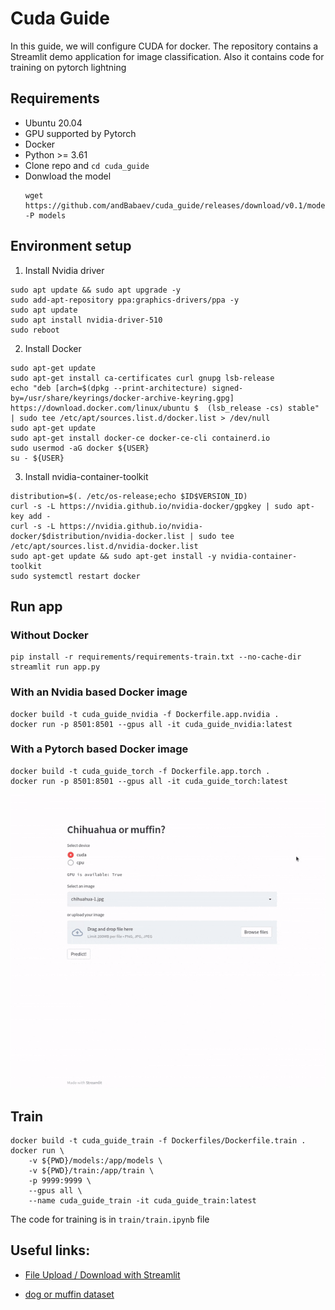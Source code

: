 # Cuda Guide

In this guide, we will configure CUDA for docker. The repository contains a Streamlit demo application for image classification. Also it contains code for training on pytorch lightning

## Requirements

- Ubuntu 20.04
- GPU supported by Pytorch
- Docker
- Python >= 3.61
- Clone repo and `cd cuda_guide`
- Donwload the model
    ```
    wget https://github.com/andBabaev/cuda_guide/releases/download/v0.1/model.ckpt -P models
    ```

## Environment setup

1. Install Nvidia driver
```
sudo apt update && sudo apt upgrade -y
sudo add-apt-repository ppa:graphics-drivers/ppa -y
sudo apt update
sudo apt install nvidia-driver-510
sudo reboot
```

2. Install Docker
```
sudo apt-get update
sudo apt-get install ca-certificates curl gnupg lsb-release
echo "deb [arch=$(dpkg --print-architecture) signed-by=/usr/share/keyrings/docker-archive-keyring.gpg] https://download.docker.com/linux/ubuntu $  (lsb_release -cs) stable" | sudo tee /etc/apt/sources.list.d/docker.list > /dev/null
sudo apt-get update
sudo apt-get install docker-ce docker-ce-cli containerd.io
sudo usermod -aG docker ${USER}
su - ${USER}
```

3. Install nvidia-container-toolkit
```
distribution=$(. /etc/os-release;echo $ID$VERSION_ID)
curl -s -L https://nvidia.github.io/nvidia-docker/gpgkey | sudo apt-key add -
curl -s -L https://nvidia.github.io/nvidia-docker/$distribution/nvidia-docker.list | sudo tee /etc/apt/sources.list.d/nvidia-docker.list
sudo apt-get update && sudo apt-get install -y nvidia-container-toolkit
sudo systemctl restart docker
```

## Run app
### Without Docker
```
pip install -r requirements/requirements-train.txt --no-cache-dir
streamlit run app.py
```

### With an Nvidia based Docker image
```
docker build -t cuda_guide_nvidia -f Dockerfile.app.nvidia .
docker run -p 8501:8501 --gpus all -it cuda_guide_nvidia:latest
```

### With a Pytorch based Docker image
```
docker build -t cuda_guide_torch -f Dockerfile.app.torch .
docker run -p 8501:8501 --gpus all -it cuda_guide_torch:latest
```
![ Alt text](media/demo_app.gif)

## Train
```
docker build -t cuda_guide_train -f Dockerfiles/Dockerfile.train .
docker run \
    -v ${PWD}/models:/app/models \
    -v ${PWD}/train:/app/train \
    -p 9999:9999 \
    --gpus all \
    --name cuda_guide_train -it cuda_guide_train:latest
```
The code for training is in `train/train.ipynb` file

## Useful links:
- [File Upload / Download with Streamlit](https://pythonwife.com/file-upload-download-with-streamlit/#:~:text=To%20upload%20an%20image%20we,jpeg%20are%20the%20accepted%20extensions.)

- [dog or muffin dataset](https://github.com/ieee8023/deep-learning-datasets)